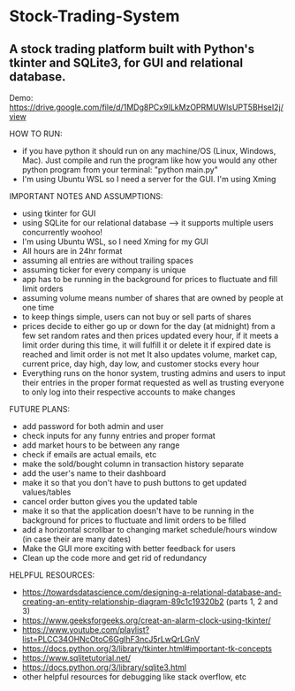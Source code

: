 # Stock-Trading-System
## A stock trading platform built with Python's tkinter and SQLite3, for GUI and relational database.

Demo: https://drive.google.com/file/d/1MDg8PCx9ILkMzOPRMUWlsUPT5BHseI2j/view

HOW TO RUN:
- if you have python it should run on any machine/OS (Linux, Windows, Mac). 
 Just compile and run the program like how you would any other python program from your terminal: "python main.py"
- I'm using Ubuntu WSL so I need a server for the GUI. I'm using Xming


IMPORTANT NOTES AND ASSUMPTIONS:
- using tkinter for GUI 
- using SQLite for our relational database --> it supports multiple users concurrently woohoo!
- I'm using Ubuntu WSL, so I need Xming for my GUI
- All hours are in 24hr format
- assuming all entries are without trailing spaces
- assuming ticker for every company is unique
- app has to be running in the background for prices to fluctuate and fill limit orders
- assuming volume means number of shares that are owned by people at one time
- to keep things simple, users can not buy or sell parts of shares
- prices decide to either go up or down for the day (at midnight) from a few set random rates
 and then prices updated every hour, if it meets a limit order during this time, it will fulfill it
 or delete it if expired date is reached and limit order is not met
 It also updates volume, market cap, current price, day high, day low, and customer stocks every hour
- Everything runs on the honor system, trusting admins and users to input their entries in the proper format requested
 as well as trusting everyone to only log into their respective accounts to make changes


FUTURE PLANS:
- add password for both admin and user
- check inputs for any funny entries and proper format
- add market hours to be between any range
- check if emails are actual emails, etc
- make the sold/bought column in transaction history separate
- add the user's name to their dashboard
- make it so that you don't have to push buttons to get updated values/tables
- cancel order button gives you the updated table
- make it so that the application doesn't have to be running in the background for prices to fluctuate and limit orders to be filled
- add a horizontal scrollbar to changing market schedule/hours window (in case their are many dates)
- Make the GUI more exciting with better feedback for users
- Clean up the code more and get rid of redundancy


HELPFUL RESOURCES:
- https://towardsdatascience.com/designing-a-relational-database-and-creating-an-entity-relationship-diagram-89c1c19320b2 (parts 1, 2 and 3)
- https://www.geeksforgeeks.org/creat-an-alarm-clock-using-tkinter/
- https://www.youtube.com/playlist?list=PLCC34OHNcOtoC6GglhF3ncJ5rLwQrLGnV
- https://docs.python.org/3/library/tkinter.html#important-tk-concepts
- https://www.sqlitetutorial.net/
- https://docs.python.org/3/library/sqlite3.html
- other helpful resources for debugging like stack overflow, etc
